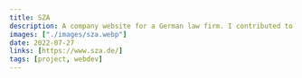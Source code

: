 ```yaml
---
title: SZA
description: A company website for a German law firm. I contributed to the Frontend part of this website.
images: ["./images/sza.webp"]
date: 2022-07-27
links: [https://www.sza.de/]
tags: [project, webdev]
---
```

